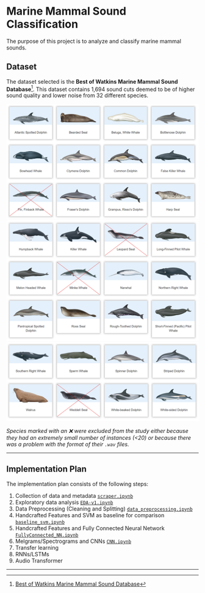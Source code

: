 
# Marine Mammal Sound Classification

The purpose of this project is to analyze and classify marine mammal sounds.

## Dataset

The dataset selected is the **Best of Watkins Marine Mammal Sound Database**[^1]. This dataset contains 1,694 sound cuts deemed to be of higher sound quality and lower noise from 32 different species.

![](./images/species_1_del.png)
![](./images/species_2_del.png)
![](./images/species_3_del.png)

*Species marked with an :x: were excluded from the study either because they had an extremely small number of instances (<20) or because there was a problem with the format of their `.wav` files.*

---
## Implementation Plan

The implementation plan consists of the following steps:

1. Collection of data and metadata [`scraper.ipynb`](https://github.com/AntigoniMoira/MarineMammalSoundClassification/blob/main/scraper.ipynb)
2. Exploratory data analysis [`EDA-v1.ipynb`](https://github.com/AntigoniMoira/MarineMammalSoundClassification/blob/main/EDA-v1.ipynb)
3. Data Preprocessing (Cleaning and Splitting) [`data_preprocessing.ipynb`](https://github.com/AntigoniMoira/MarineMammalSoundClassification/blob/main/data_preprocessing.ipynb)
4. Handcrafted Features and SVM as baseline for comparison [`baseline_svm.ipynb`](https://github.com/AntigoniMoira/MarineMammalSoundClassification/blob/main/baseline_svm.ipynb)
5. Handcrafted Features and Fully Connected Neural Network [`FullyConnected_NN.ipynb`](https://github.com/AntigoniMoira/MarineMammalSoundClassification/blob/main/FullyConnected_NN.ipynb)
6. Melgrams/Spectrograms and CNNs [`CNN.ipynb`](https://github.com/AntigoniMoira/MarineMammalSoundClassification/blob/main/CNN.ipynb)
7. Transfer learning
8. RNNs/LSTMs
9. Audio Transformer

---

[^1]: [Best of Watkins Marine Mammal Sound Database](https://whoicf2.whoi.edu/science/B/whalesounds/index.cfm)